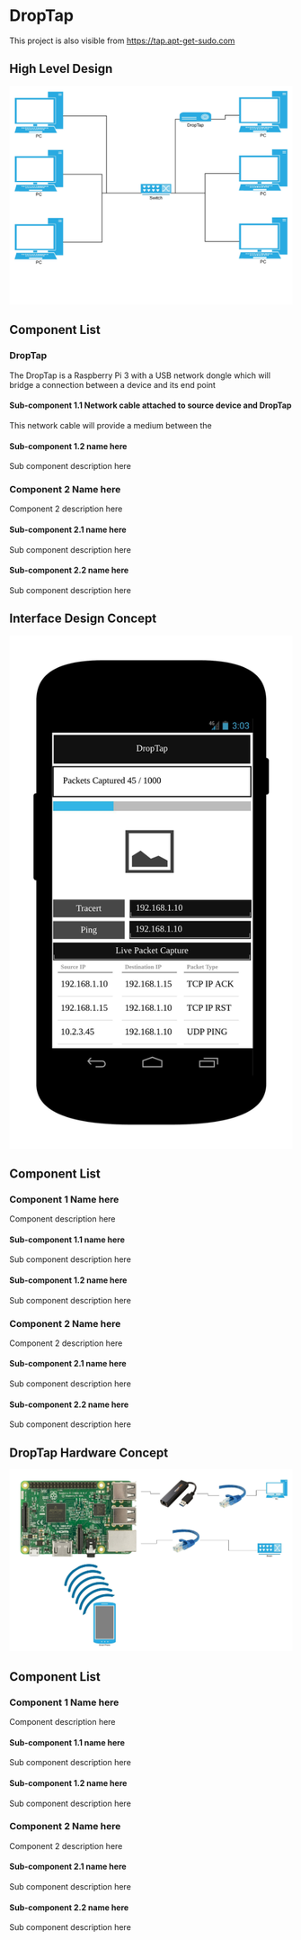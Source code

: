 # DropTap

This project is also visible from https://tap.apt-get-sudo.com

## High Level Design
![Overall DropTap Overview ](/assets/img/DropTapImages/DropTap1.jpeg)


## Component List
### DropTap
The DropTap is a Raspberry Pi 3 with a USB network dongle which will bridge a connection between a device and its end point

#### Sub-component 1.1 Network cable attached to source device and DropTap
This network cable will provide a medium between the 

#### Sub-component 1.2 name here
Sub component description here

### Component 2 Name here
Component 2 description here

#### Sub-component 2.1 name here
Sub component description here

#### Sub-component 2.2 name here
Sub component description here



## Interface Design Concept
![Overall DropTap UI Concept ](/assets/img/DropTapImages/DropTap2.jpeg)


## Component List
### Component 1 Name here
Component description here

#### Sub-component 1.1 name here
Sub component description here

#### Sub-component 1.2 name here
Sub component description here

### Component 2 Name here
Component 2 description here

#### Sub-component 2.1 name here
Sub component description here

#### Sub-component 2.2 name here
Sub component description here



## DropTap Hardware Concept
![Overall DropTap Hardware Concept ](/assets/img/DropTapImages/DropTap3.jpeg)


## Component List
### Component 1 Name here
Component description here

#### Sub-component 1.1 name here
Sub component description here

#### Sub-component 1.2 name here
Sub component description here

### Component 2 Name here
Component 2 description here

#### Sub-component 2.1 name here
Sub component description here

#### Sub-component 2.2 name here
Sub component description here
